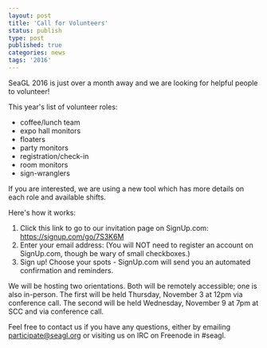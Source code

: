 ```yaml
---
layout: post
title: 'Call for Volunteers'
status: publish
type: post
published: true
categories: news
tags: '2016'
---
```


SeaGL 2016 is just over a month away and we are looking for helpful people to volunteer!

This year's list of volunteer roles:

- coffee/lunch team
- expo hall monitors
- floaters
- party monitors
- registration/check-in
- room monitors
- sign-wranglers

If you are interested, we are using a new tool which has more details on each role and available shifts.

Here's how it works:

1. Click this link to go to our invitation page on SignUp.com: <https://signup.com/go/7S3K6M>
1. Enter your email address: (You will NOT need to register an account on SignUp.com, though be wary of small checkboxes.)
1. Sign up! Choose your spots - SignUp.com will send you an automated confirmation and reminders.

We will be hosting two orientations. Both will be remotely accessible; one is also in-person. The first will be held Thursday, November 3 at 12pm via conference call. The second will be held Wednesday, November 9 at 7pm at SCC and via conference call.

Feel free to contact us if you have any questions, either by emailing <participate@seagl.org> or visiting us on IRC on Freenode in #seagl.

